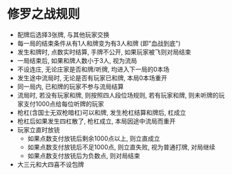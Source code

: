 # 修罗之战规则

- 配牌后选择3张牌, 与其他玩家交换
- 每一局的结束条件从有1人和牌变为有3人和牌 (即"血战到底")
- 发生和牌时, 点数实时结算, 手牌不公开, 如果玩家被飞则对局结束
- 一局结束后, 如果和牌人数小于3人, 视为流局
- 不设连庄, 无论庄家是否和牌/听牌, 均进入下一局的0本场
- 发生途中流局时, 无论是否有玩家已和牌, 本局0本场重开
- 同一局内, 已和牌的玩家不参与流局结算
- 流局时, 若没有玩家和牌, 则按照四人段位场规则, 若有玩家和牌, 则未听牌的玩家支付1000点给每位听牌的玩家
- 枪杠(含国士无双枪暗杠)可以和牌, 发生枪杠结算和牌后, 杠成立
- 枪杠后如果发生四杠散了, 枪杠成立, 本局因途中流局而重开
- 玩家立直时放铳
    - 如果点数支付放铳后剩余1000点以上, 则立直成立
    - 如果点数支付放铳后不足1000点, 则立直失败, 视为普通打牌, 对局继续
    - 如果点数支付放铳后为负数点, 则对局结束
- 大三元和大四喜不设包牌

